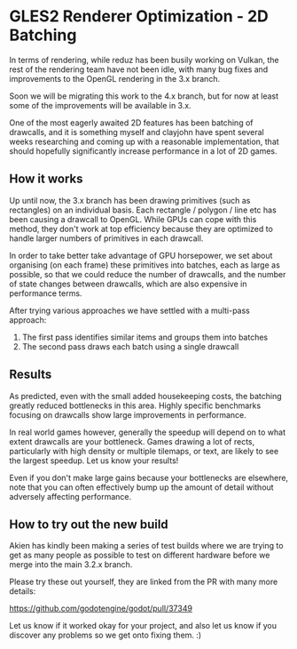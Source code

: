 # GLES2 Renderer Optimization - 2D Batching

In terms of rendering, while reduz has been busily working on Vulkan, the rest of the rendering team have not been idle, with many bug fixes and improvements to the OpenGL rendering in the 3.x branch.

Soon we will be migrating this work to the 4.x branch, but for now at least some of the improvements will be available in 3.x.

One of the most eagerly awaited 2D features has been batching of drawcalls, and it is something myself and clayjohn have spent several weeks researching and coming up with a reasonable implementation, that should hopefully significantly increase performance in a lot of 2D games.

## How it works

Up until now, the 3.x branch has been drawing primitives (such as rectangles) on an individual basis. Each rectangle / polygon / line etc has been causing a drawcall to OpenGL. While GPUs can cope with this method, they don't work at top efficiency because they are optimized to handle larger numbers of primitives in each drawcall.

In order to take better take advantage of GPU horsepower, we set about organising (on each frame) these primitives into batches, each as large as possible, so that we could reduce the number of drawcalls, and the number of state changes between drawcalls, which are also expensive in performance terms.

After trying various approaches we have settled with a multi-pass approach:

1) The first pass identifies similar items and groups them into batches
2) The second pass draws each batch using a single drawcall

## Results

As predicted, even with the small added housekeeping costs, the batching greatly reduced bottlenecks in this area. Highly specific benchmarks focusing on drawcalls show large improvements in performance.

In real world games however, generally the speedup will depend on to what extent drawcalls are your bottleneck. Games drawing a lot of rects, particularly with high density or multiple tilemaps, or text, are likely to see the largest speedup. Let us know your results!

Even if you don't make large gains because your bottlenecks are elsewhere, note that you can often effectively bump up the amount of detail without adversely affecting performance. 

## How to try out the new build

Akien has kindly been making a series of test builds where we are trying to get as many people as possible to test on different hardware before we merge into the main 3.2.x branch.

Please try these out yourself, they are linked from the PR with many more details:

https://github.com/godotengine/godot/pull/37349

Let us know if it worked okay for your project, and also let us know if you discover any problems so we get onto fixing them. :)
